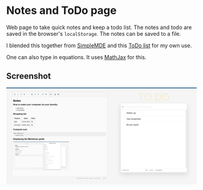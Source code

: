 # Notes and ToDo page

Web page to take quick notes and keep a todo list.
The notes and todo are saved in the browser's `localStorage`.
The notes can be saved to a file.

I blended this together from [SimpleMDE](https://github.com/sparksuite/simplemde-markdown-editor) and this [ToDo list](https://github.com/dwyl/javascript-todo-list-tutorial)
for my own use. 

One can also type in equations. It uses [MathJax](https://www.mathjax.org/) for this.

## Screenshot

![Screenshot](./assets/img/screenshot.png)

